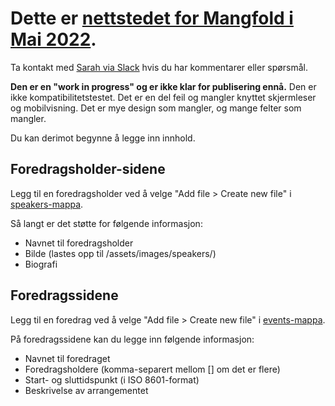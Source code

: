 # Dette er [nettstedet for Mangfold i Mai 2022](https://navikt.github.io/mangfold-i-mai).

Ta kontakt med [Sarah via Slack](https://nav-it.slack.com/archives/D02G9037P1B) hvis du har kommentarer eller spørsmål.  

__Den er en "work in progress" og er ikke klar for publisering ennå.__  Den er ikke kompatibilitetstestet.  Det er en del feil og mangler knyttet skjermleser og mobilvisning.  Det er mye design som mangler, og mange felter som mangler.  

Du kan derimot begynne å legge inn innhold.  

## Foredragsholder-sidene
Legg til en foredragsholder ved å velge "Add file > Create new file" i [speakers-mappa](https://github.com/navikt/mangfold-i-mai/tree/main/_speakers).

Så langt er det støtte for følgende informasjon:
- Navnet til foredragsholder
- Bilde (lastes opp til /assets/images/speakers/)
- Biografi

## Foredragssidene
Legg til en foredrag ved å velge "Add file > Create new file" i [events-mappa](https://github.com/navikt/mangfold-i-mai/tree/main/_events). 

På foredragssidene kan du legge inn følgende informasjon:
- Navnet til foredraget
- Foredragsholdere (komma-separert mellom [] om det er flere)
- Start- og sluttidspunkt (i ISO 8601-format)
- Beskrivelse av arrangementet
